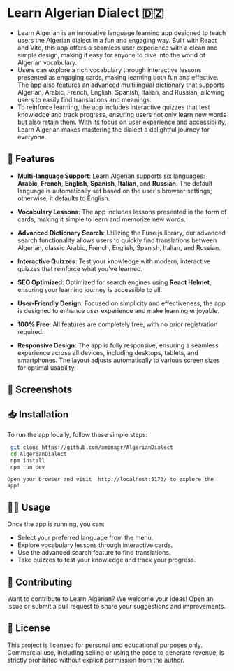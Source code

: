 # Learn Algerian Dialect 🇩🇿
- Learn Algerian is an innovative language learning app designed to teach users the Algerian dialect in a fun and engaging way. Built with React and Vite, this app offers a seamless user experience with a clean and simple design, making it easy for anyone to dive into the world of Algerian vocabulary.
- Users can explore a rich vocabulary through interactive lessons presented as engaging cards, making learning both fun and effective. The app also features an advanced multilingual dictionary that supports Algerian, Arabic, French, English, Spanish, Italian, and Russian, allowing users to easily find translations and meanings.
- To reinforce learning, the app includes interactive quizzes that test knowledge and track progress, ensuring users not only learn new words but also retain them. With its focus on user experience and accessibility, Learn Algerian makes mastering the dialect a delightful journey for everyone.

## 🌟 Features

- **Multi-language Support**: Learn Algerian supports six languages: **Arabic**, **French**, **English**, **Spanish**, **Italian**, and **Russian**. The default language is automatically set based on the user's browser settings; otherwise, it defaults to English.

- **Vocabulary Lessons**: The app includes lessons presented in the form of cards, making it simple to learn and memorize new words.

- **Advanced Dictionary Search**: Utilizing the Fuse.js library, our advanced search functionality allows users to quickly find translations between Algerian, classic Arabic, French, English, Spanish, Italian, and Russian.

- **Interactive Quizzes**: Test your knowledge with modern, interactive quizzes that reinforce what you've learned.

- **SEO Optimized**: Optimized for search engines using **React Helmet**, ensuring your learning journey is accessible to all.

- **User-Friendly Design**: Focused on simplicity and effectiveness, the app is designed to enhance user experience and make learning enjoyable.

- **100% Free**:  All features are completely free, with no prior registration required. 

- **Responsive Design**: The app is fully responsive, ensuring a seamless experience across all devices, including desktops, tablets, and smartphones. The layout adjusts automatically to various screen sizes for optimal usability.

## 📸 Screenshots



## 📥 Installation
To run the app locally, follow these simple steps:
   ```bash
    git clone https://github.com/aminagr/AlgerianDialect
    cd AlgerianDialect
    npm install
    npm run dev
```
    Open your browser and visit  http://localhost:5173/ to explore the app!

## 🧑‍🎓 Usage

Once the app is running, you can:

- Select your preferred language from the menu.
- Explore vocabulary lessons through interactive cards.
- Use the advanced search feature to find translations.
- Take quizzes to test your knowledge and track your progress.

## 🤝 Contributing

Want to contribute to Learn Algerian? We welcome your ideas! Open an issue or submit a pull request to share your suggestions and improvements.

## 📜 License

This project is licensed for personal and educational purposes only. Commercial use, including selling or using the code to generate revenue, is strictly prohibited without explicit permission from the author.



